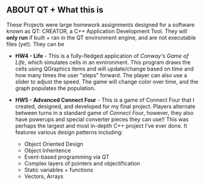 ## ABOUT QT + What this is 
These Projects were large homework assignments designed for a software known as QT: CREATOR, a C++ Application Development Tool. 
They will **only run** if built + ran in the QT environment engine, and are not executable files (yet). They can be 

* **HW4 - Life** - This is a fully-fledged application of *Conway's Game of Life*, which simulates cells in an evnironment. This program 
draws the cells using QGraphics items and will update/change based on time and how many times the user "steps" forward. The player can also
use a slider to adjust the speed. The game will change color over time, and the graph populates the population. 

* **HW5 - Advanced Connect Four** - This is a game of Connect Four that I created, designed, and developed for my final project. Players
alternate between turns in a standard game of *Connect Four*, however, they also have powerups and special converter pieces they can use!!
This was perhaps the largest and most in-depth C++ project I've ever done. It features various design patterns including: 
   * Object Oriented Design
   * Object Inheritence
   * Event-based programming via QT 
   * Complex layers of pointers and objectification
   * Static variables + functions
   * Vectors, Arrays

